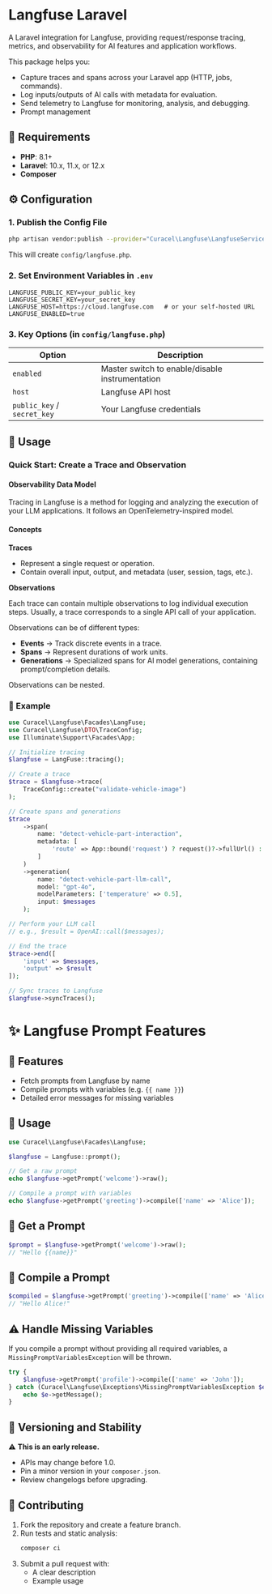 # Langfuse Laravel

A Laravel integration for Langfuse, providing request/response tracing, metrics, and observability for AI features and application workflows.

This package helps you:

- Capture traces and spans across your Laravel app (HTTP, jobs, commands).
- Log inputs/outputs of AI calls with metadata for evaluation.
- Send telemetry to Langfuse for monitoring, analysis, and debugging.
- Prompt management

## 🧩 Requirements

- **PHP**: 8.1+
- **Laravel**: 10.x, 11.x, or 12.x
- **Composer**

## ⚙️ Configuration

### 1. Publish the Config File

```bash
php artisan vendor:publish --provider="Curacel\Langfuse\LangfuseServiceProvider" --tag="langfuse-config"
```

This will create `config/langfuse.php`.

### 2. Set Environment Variables in `.env`

```env
LANGFUSE_PUBLIC_KEY=your_public_key
LANGFUSE_SECRET_KEY=your_secret_key
LANGFUSE_HOST=https://cloud.langfuse.com   # or your self-hosted URL
LANGFUSE_ENABLED=true
```

### 3. Key Options (in `config/langfuse.php`)

| Option | Description |
|--------|-------------|
| `enabled` | Master switch to enable/disable instrumentation |
| `host` | Langfuse API host |
| `public_key` / `secret_key` | Your Langfuse credentials |

## 🚀 Usage

### Quick Start: Create a Trace and Observation

#### Observability Data Model

Tracing in Langfuse is a method for logging and analyzing the execution of your LLM applications. It follows an OpenTelemetry-inspired model.

#### Concepts

**Traces**

- Represent a single request or operation.
- Contain overall input, output, and metadata (user, session, tags, etc.).

**Observations**

Each trace can contain multiple observations to log individual execution steps. Usually, a trace corresponds to a single API call of your application.

Observations can be of different types:

- **Events** → Track discrete events in a trace.
- **Spans** → Represent durations of work units.
- **Generations** → Specialized spans for AI model generations, containing prompt/completion details.

Observations can be nested.

### 🧠 Example

```php
use Curacel\Langfuse\Facades\LangFuse;
use Curacel\Langfuse\DTO\TraceConfig;
use Illuminate\Support\Facades\App;

// Initialize tracing
$langfuse = LangFuse::tracing();

// Create a trace
$trace = $langfuse->trace(
    TraceConfig::create("validate-vehicle-image")
);

// Create spans and generations
$trace
    ->span(
        name: "detect-vehicle-part-interaction",
        metadata: [
            'route' => App::bound('request') ? request()?->fullUrl() : null
        ]
    )
    ->generation(
        name: "detect-vehicle-part-llm-call",
        model: "gpt-4o",
        modelParameters: ['temperature' => 0.5],
        input: $messages
    );

// Perform your LLM call
// e.g., $result = OpenAI::call($messages);

// End the trace
$trace->end([
    'input' => $messages,
    'output' => $result
]);

// Sync traces to Langfuse
$langfuse->syncTraces();
```

# ✨ Langfuse Prompt Features

## 🧩 Features

- Fetch prompts from Langfuse by name
- Compile prompts with variables (e.g. `{{ name }}`)
- Detailed error messages for missing variables

## 🚀 Usage

```php
use Curacel\Langfuse\Facades\Langfuse;

$langfuse = Langfuse::prompt();

// Get a raw prompt
echo $langfuse->getPrompt('welcome')->raw();

// Compile a prompt with variables
echo $langfuse->getPrompt('greeting')->compile(['name' => 'Alice']);
```

## 📝 Get a Prompt

```php
$prompt = $langfuse->getPrompt('welcome')->raw();
// "Hello {{name}}"
```

## 🧠 Compile a Prompt

```php
$compiled = $langfuse->getPrompt('greeting')->compile(['name' => 'Alice']);
// "Hello Alice!"
```

## ⚠️ Handle Missing Variables

If you compile a prompt without providing all required variables, a `MissingPromptVariablesException` will be thrown.

```php
try {
    $langfuse->getPrompt('profile')->compile(['name' => 'John']);
} catch (Curacel\Langfuse\Exceptions\MissingPromptVariablesException $e) {
    echo $e->getMessage();
}
```

## 🧭 Versioning and Stability

⚠️ **This is an early release.**

- APIs may change before 1.0.
- Pin a minor version in your `composer.json`.
- Review changelogs before upgrading.

## 🤝 Contributing

1. Fork the repository and create a feature branch.
2. Run tests and static analysis:
   ```bash
   composer ci
   ```
3. Submit a pull request with:
   - A clear description
   - Example usage